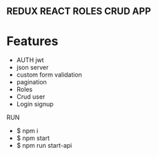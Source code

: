 ## REDUX REACT ROLES CRUD APP

# Features

- AUTH jwt
- json server
- custom form validation
- pagination
- Roles
- Crud user
- Login signup

RUN

- $ npm i
- $ npm start
- $ npm run start-api
